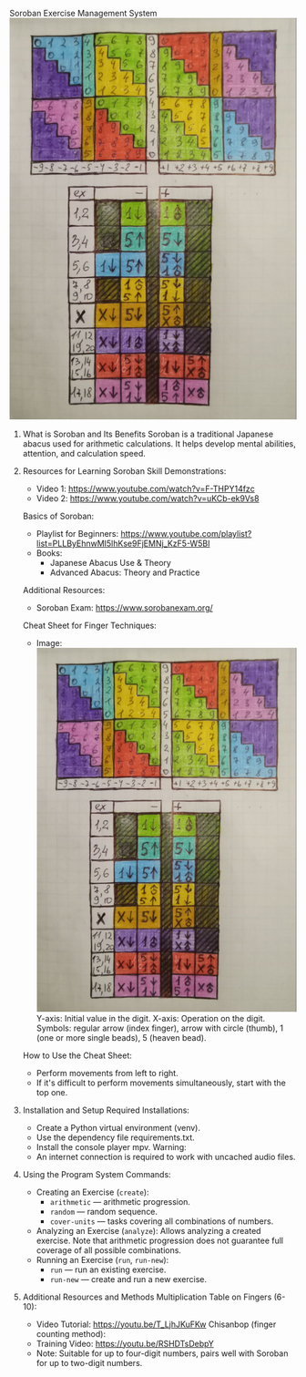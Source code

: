 Soroban Exercise Management System
![soroban](./imgs/cheat-sheet.jpg)

1. What is Soroban and Its Benefits
   Soroban is a traditional Japanese abacus used for arithmetic calculations.
   It helps develop mental abilities, attention, and calculation speed.

2. Resources for Learning Soroban
   Skill Demonstrations:
   - Video 1: https://www.youtube.com/watch?v=F-THPY14fzc
   - Video 2: https://www.youtube.com/watch?v=uKCb-ek9Vs8

   Basics of Soroban:
   - Playlist for Beginners: https://www.youtube.com/playlist?list=PLLByEhnwMI5lhKse9FjEMNj_KzF5-W5BI
   - Books:
     - Japanese Abacus Use & Theory
     - Advanced Abacus: Theory and Practice

   Additional Resources:
   - Soroban Exam: https://www.sorobanexam.org/

   Cheat Sheet for Finger Techniques:
   - Image: ![Cheat Sheet](./imgs/cheat-sheet.jpg)
     Y-axis: Initial value in the digit.
     X-axis: Operation on the digit.
     Symbols: regular arrow (index finger), arrow with circle (thumb), 1 (one or more single beads), 5 (heaven bead).

   How to Use the Cheat Sheet:
   - Perform movements from left to right.
   - If it's difficult to perform movements simultaneously, start with the top one.

3. Installation and Setup
   Required Installations:
   - Create a Python virtual environment (venv).
   - Use the dependency file requirements.txt.
   - Install the console player mpv.
   Warning:
   - An internet connection is required to work with uncached audio files.

4. Using the Program
   System Commands:
   - Creating an Exercise (`create`):
     - `arithmetic` — arithmetic progression.
     - `random` — random sequence.
     - `cover-units` — tasks covering all combinations of numbers.
   - Analyzing an Exercise (`analyze`):
     Allows analyzing a created exercise.
     Note that arithmetic progression does not guarantee full coverage of all possible combinations.
   - Running an Exercise (`run`, `run-new`):
     - `run` — run an existing exercise.
     - `run-new` — create and run a new exercise.

5. Additional Resources and Methods
   Multiplication Table on Fingers (6-10):
   - Video Tutorial: https://youtu.be/T_LjhJKuFKw
   Chisanbop (finger counting method):
   - Training Video: https://youtu.be/RSHDTsDebpY
   - Note: Suitable for up to four-digit numbers, pairs well with Soroban for up to two-digit numbers.
